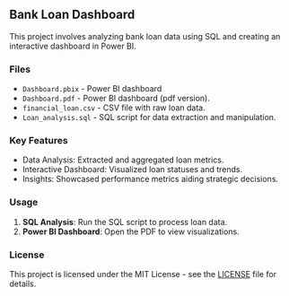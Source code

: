 ## Bank Loan Dashboard

This project involves analyzing bank loan data using SQL and creating an interactive dashboard in Power BI.

### Files

- `Dashboard.pbix` - Power BI dashboard
- `Dashboard.pdf` - Power BI dashboard (pdf version).
- `financial_loan.csv` - CSV file with raw loan data.
- `Loan_analysis.sql` - SQL script for data extraction and manipulation.

### Key Features

- Data Analysis: Extracted and aggregated loan metrics.
- Interactive Dashboard: Visualized loan statuses and trends.
- Insights: Showcased performance metrics aiding strategic decisions.

### Usage

1. **SQL Analysis**: Run the SQL script to process loan data.
2. **Power BI Dashboard**: Open the PDF to view visualizations.

### License 

This project is licensed under the MIT License - see the [LICENSE](LICENSE) file for details.


